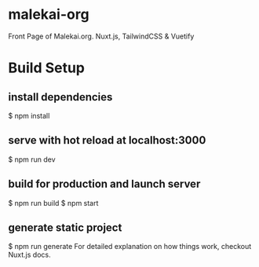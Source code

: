 # malekai-org
Front Page of Malekai.org. Nuxt.js, TailwindCSS &amp; Vuetify

# Build Setup
## install dependencies
$ npm install

## serve with hot reload at localhost:3000
$ npm run dev

## build for production and launch server
$ npm run build
$ npm start

## generate static project
$ npm run generate
For detailed explanation on how things work, checkout Nuxt.js docs.
